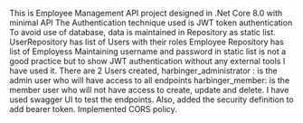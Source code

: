 This is Employee Management API project designed in .Net Core 8.0 with minimal API
The Authentication technique used is JWT token authentication
To avoid use of database, data is maintained in Repository as static list.
UserRepository has list of Users with their roles
Employee Repository has list of Employess
Maintaining username and password in static list is not a good practice but to show JWT authentication without any external tools I have used it.
There are 2 Users created,
harbinger_administrator : is the admin user who will have access to all endpoints
harbinger_member: is the member user who will not have access to create, update and delete.
I have used swagger UI to test the endpoints. Also, added the security definition to add bearer token.
Implemented CORS policy.
